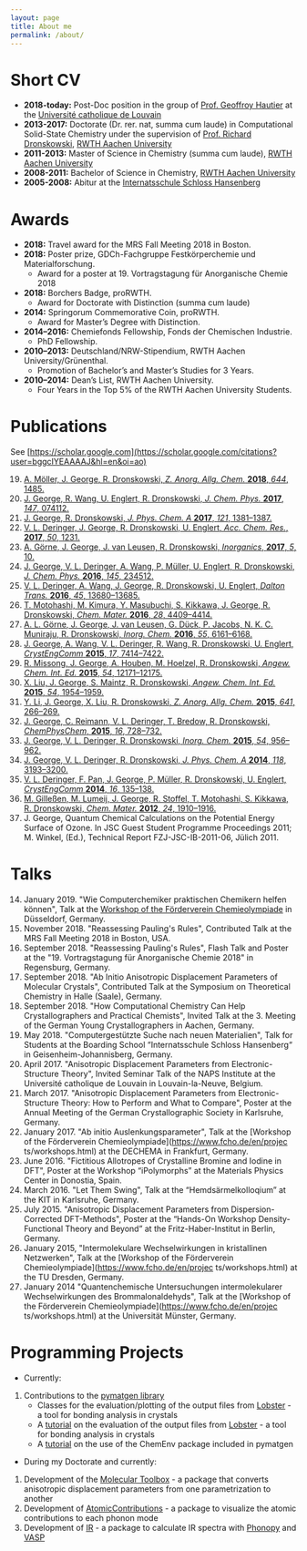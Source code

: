 ```yaml
---
layout: page
title: About me
permalink: /about/
---
```






Short CV
========
<!--* **2018-today:** Post-Doc position in the groups of [Prof. Geoffroy Hautier](http://perso.uclouvain.be/geoffroy.hautier/) and [Prof. Gian-Marco Rignanese](https://perso.uclouvain.be/gian-marco.rignanese/) at the [Université catholique de Louvain](https://uclouvain.be)-->
* **2018-today:** Post-Doc position in the group of [Prof. Geoffroy Hautier](http://perso.uclouvain.be/geoffroy.hautier/) at the [Université catholique de Louvain](https://uclouvain.be) 
* **2013-2017:** Doctorate (Dr. rer. nat, summa cum laude) in Computational Solid-State Chemistry under the supervision of [Prof. Richard Dronskowski](http://www.ssc.rwth-aachen.de/), [RWTH Aachen University](http://www.rwth-aachen.de)
* **2011-2013:** Master of Science in Chemistry (summa cum laude), [RWTH Aachen University](http://www.rwth-aachen.de)
* **2008-2011:** Bachelor of Science in Chemistry, [RWTH Aachen University](http://www.rwth-aachen.de)
* **2005-2008:** Abitur at the [Internatsschule Schloss Hansenberg](https://www.hansenberg.de/) 

Awards
======
* **2018:** Travel award for the MRS Fall Meeting 2018 in Boston.
* **2018:** Poster prize, GDCh-Fachgruppe Festkörperchemie und Materialforschung.
  - Award for a poster at 19. Vortragstagung für Anorganische Chemie 2018
* **2018:** Borchers Badge, proRWTH.
  - Award for Doctorate with Distinction (summa cum laude)
* **2014:** Springorum Commemorative Coin, proRWTH.
  - Award for Master’s Degree with Distinction.
* **2014–2016:** Chemiefonds Fellowship, Fonds der Chemischen Industrie. 
  - PhD Fellowship.
* **2010–2013:** Deutschland/NRW-Stipendium, RWTH Aachen University/Grünenthal.
  - Promotion of Bachelor’s and Master’s Studies for 3 Years.
* **2010–2014:** Dean’s List, RWTH Aachen University.
  - Four Years in the Top 5% of the RWTH Aachen University Students.



Publications
=============

See [https://scholar.google.com](https://scholar.google.com/citations?user=bggcIYEAAAAJ&hl=en&oi=ao)

19. [A. Möller, J. George, R. Dronskowski, *Z. Anorg. Allg. Chem.* **2018**, *644*, 1485.](https://doi.org/10.1002/zaac.201800164)     
18. [J. George, R. Wang, U. Englert, R. Dronskowski, *J. Chem. Phys.* **2017**, *147*, 074112.](http://dx.doi.org/10.1063/1.4985886)
17. [J. George, R. Dronskowski, *J. Phys. Chem. A* **2017**, *121*, 1381–1387.](http://dx.doi.org/10.1021/acs.jpca.6b12732)
16. [V. L. Deringer, J. George, R. Dronskowski, U. Englert, *Acc. Chem. Res.*, **2017**, *50*, 1231.](http://dx.doi.org/10.1021/acs.accounts.7b00067)
15. [A. Görne, J. George, J. van Leusen, R. Dronskowski, *Inorganics*, **2017**, *5*, 10.](http://dx.doi.org/10.3390/inorganics5010010)
14. [J. George, V. L. Deringer, A. Wang, P. Müller, U. Englert, R. Dronskowski, *J. Chem. Phys.* **2016**, *145*, 234512.](http://dx.doi.org/10.1063/1.4972068)
13. [V. L. Deringer, A. Wang, J. George, R. Dronskowski, U. Englert, *Dalton Trans.* **2016**, *45*, 13680–13685.](http://dx.doi.org/10.1039/C6DT02487D)
12. [T. Motohashi, M. Kimura, Y. Masubuchi, S. Kikkawa, J. George, R. Dronskowski, *Chem. Mater.* **2016**, *28*, 4409–4414.](http://dx.doi.org/10.1021/acs.chemmater.6b01501)
11. [A. L. Görne, J. George, J. van Leusen, G. Dück, P. Jacobs, N. K. C. Muniraju, R. Dronskowski, *Inorg. Chem.* **2016**, *55*, 6161–6168.](http://dx.doi.org/10.1021/acs.inorgchem.6b00736)
10. [J. George, A. Wang, V. L. Deringer, R. Wang, R. Dronskowski, U. Englert, *CrystEngComm* **2015**, *17*, 7414–7422.](http://dx.doi.org/10.1039/C5CE01219H)
9. [R. Missong, J. George, A. Houben, M. Hoelzel, R. Dronskowski, *Angew. Chem. Int. Ed.* **2015**, *54*, 12171–12175.](http://dx.doi.org/10.1002/anie.201507113)
8. [X. Liu, J. George, S. Maintz, R. Dronskowski, *Angew. Chem. Int. Ed.* **2015**, *54*, 1954–1959.](http://dx.doi.org/10.1002/anie.201410987)
7. [Y. Li, J. George, X. Liu, R. Dronskowski, *Z. Anorg. Allg. Chem.* **2015**, *641*, 266–269.](http://dx.doi.org/10.1002/zaac.201400496)
6. [J. George, C. Reimann, V. L. Deringer, T. Bredow, R. Dronskowski, *ChemPhysChem*, **2015**, *16*, 728–732.](http://dx.doi.org/10.1002/cphc.201402890)
5. [J. George, V. L. Deringer, R. Dronskowski, *Inorg. Chem.* **2015**, *54*, 956–962.](http://dx.doi.org/10.1021/ic5023328)
4. [J. George, V. L. Deringer, R. Dronskowski, *J. Phys. Chem. A* **2014**, *118*, 3193–3200.](http://dx.doi.org/10.1021/jp5015302)
3. [V. L. Deringer, F. Pan, J. George, P. Müller, R. Dronskowski, U. Englert, *CrystEngComm* **2014**, *16*, 135–138.](http://dx.doi.org/10.1039/C3CE41779D)
2. [M. Gilleßen, M. Lumeij, J. George, R. Stoffel, T. Motohashi, S. Kikkawa, R. Dronskowski, *Chem. Mater.* **2012**, *24*, 1910–1916.](http://dx.doi.org/10.1021/cm300655y)
1. J. George, Quantum Chemical Calculations on the Potential Energy Surface of Ozone. In JSC Guest Student Programme Proceedings 2011; M. Winkel, (Ed.), Technical Report FZJ-JSC-IB-2011-06, Jülich 2011.


Talks
=====
14. January 2019. "Wie Computerchemiker praktischen Chemikern helfen können", Talk at the [Workshop of the Förderverein Chemieolympiade](https://www.fcho.de/en/projects/workshops.html) in Düsseldorf, Germany.
13. November 2018. "Reassessing Pauling's Rules", Contributed Talk at the MRS Fall Meeting 2018 in Boston, USA. 
12. September 2018. "Reassessing Pauling's Rules", Flash Talk and Poster at the "19. Vortragstagung für Anorganische Chemie 2018" in Regensburg, Germany.  
11. September 2018. "Ab Initio Anisotropic Displacement Parameters of Molecular Crystals", Contributed Talk at the Symposium on Theoretical Chemistry in Halle (Saale), Germany.
10. September 2018. "How Computational Chemistry Can Help Crystallographers and Practical Chemists", Invited Talk at the 3. Meeting of the German Young Crystallographers in Aachen, Germany.
9. May 2018. "Computergestützte Suche nach neuen Materialien", Talk for Students at the Boarding School “Internatsschule Schloss Hansenberg“ in Geisenheim-Johannisberg, Germany.
8. April 2017. "Anisotropic Displacement Parameters from Electronic-Structure Theory", Invited Seminar Talk of the NAPS Institute at the Université catholique de Louvain in Louvain-la-Neuve, Belgium.
7. March 2017. "Anisotropic Displacement Parameters from Electronic-Structure Theory: How to Perform and What to Compare", Poster at the Annual Meeting of the German Crystallographic Society in Karlsruhe, Germany.
6. January 2017. "Ab initio Auslenkungsparameter", Talk at the [Workshop of the Förderverein Chemieolympiade](https://www.fcho.de/en/projec
ts/workshops.html) at the DECHEMA in Frankfurt,
Germany.
5. June 2016. "Fictitious Allotropes of Crystalline Bromine and Iodine in DFT", Poster at the Workshop “iPolymorphs” at the Materials Physics Center in Donostia,
Spain.
4. March 2016. "Let Them Swing", Talk at the “Hemdsärmelkolloqium” at the KIT in Karlsruhe, Germany.
3. July 2015. "Anisotropic Displacement Parameters from Dispersion-Corrected DFT-Methods", Poster at the “Hands-On Workshop Density-Functional Theory and Beyond” at the
Fritz-Haber-Institut in Berlin, Germany.
2. January 2015, "Intermolekulare Wechselwirkungen in kristallinen Netzwerken", Talk at the [Workshop of the Förderverein Chemieolympiade](https://www.fcho.de/en/projec
ts/workshops.html) at the TU Dresden, Germany.
1. January 2014 "Quantenchemische Untersuchungen intermolekularer Wechselwirkungen des Brommalonaldehyds", Talk at the [Workshop of the Förderverein Chemieolympiade](https://www.fcho.de/en/projec
ts/workshops.html) at the Universität Münster, Germany.




Programming Projects
=========
- Currently:
1. Contributions to the [pymatgen library](http://pymatgen.org/)
   - Classes for the evaluation/plotting of the output files from [Lobster](http://www.cohp.de)  - a tool for bonding analysis in crystals
   - A [tutorial](http://matgenb.materialsvirtuallab.org/2019/01/11/How-to-plot-and-evaluate-output-files-from-Lobster.html) on the evaluation of the output files from [Lobster](http://www.cohp.de) - a tool for bonding analysis in crystals
   - A [tutorial](http://matgenb.materialsvirtuallab.org/2018/01/01/ChemEnv-How-to-automatically-identify-coordination-environments-in-a-structure.html) on the use of the ChemEnv package included in pymatgen 


- During my Doctorate and currently:
1. Development of the [Molecular Toolbox](https://github.com/JaGeo/MolecularToolbox) - a package that converts anisotropic displacement parameters from one parametrization to another 
2. Development of [AtomicContributions](https://github.com/JaGeo/AtomicContributions) -  a package to visualize the atomic contributions to each phonon mode
3. Development of [IR](https://github.com/JaGeo/IR) - a package to calculate IR spectra with [Phonopy](https://atztogo.github.io/phonopy/) and [VASP](http://vasp.at/)


